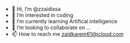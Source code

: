 - 👋 Hi, I’m @zzaidissa
- 👀 I’m interested in coding
- 🌱 I’m currently learning Artifical intelligence
- 💞️ I’m looking to collaborate on ...
- 📫 How to reach me zaidkarem61@icloud.com

<!---
zzaidissa/zzaidissa is a ✨ special ✨ repository because its `README.md` (this file) appears on your GitHub profile.
You can click the Preview link to take a look at your changes.
--->
